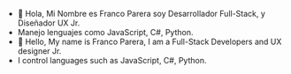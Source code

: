- 👋 Hola, Mi Nombre es Franco Parera soy Desarrollador Full-Stack, y Diseñador UX Jr.
- Manejo lenguajes como JavaScript, C#, Python.
- 👋 Hello, My name is Franco Parera, I am a Full-Stack Developers and UX designer Jr.
- I control languages ​​such as JavaScript, C#, Python.

<!---
francoluca35/francoluca35 is a ✨ special ✨ repository because its `README.md` (this file) appears on your GitHub profile.
You can click the Preview link to take a look at your changes.
--->
